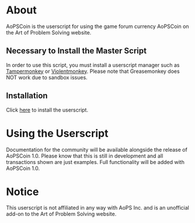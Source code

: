 # About #
AoPSCoin is the userscript for using the game forum currency AoPSCoin on the Art of Problem Solving website.
## Necessary to Install the Master Script ##
In order to use this script, you must install a userscript manager such as [Tampermonkey](https://tampermonkey.net/) or [Violentmonkey](https://violentmonkey.github.io/). Please note that Greasemonkey does NOT work due to sandbox issues.
## Installation ##
Click [here](https://raw.githubusercontent.com/casithepython/AoPSCoin/master/script.user.js) to install the userscript.
# Using the Userscript #
Documentation for the community will be available alongside the release of AoPSCoin 1.0. Please know that this is still in development and all transactions shown are just examples. Full functionality will be added with AoPSCoin 1.0.
# Notice #
This userscript is not affiliated in any way with AoPS Inc. and is an unofficial add-on to the Art of Problem Solving website.
